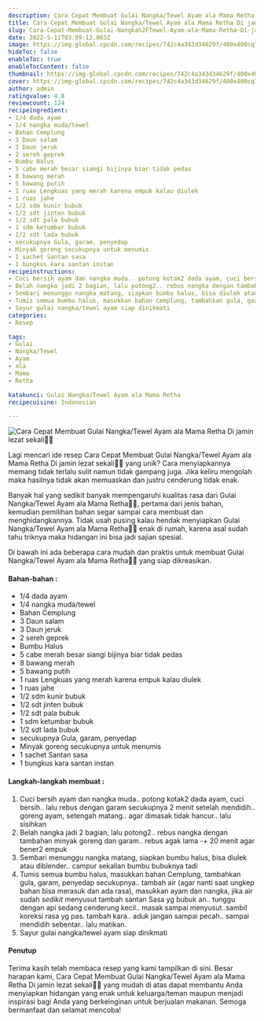 ```yaml
---
description: Cara Cepat Membuat Gulai Nangka/Tewel Ayam ala Mama Retha Di jamin lezat sekali"
title: Cara Cepat Membuat Gulai Nangka/Tewel Ayam ala Mama Retha Di jamin lezat sekali
slug: Cara-Cepat-Membuat-Gulai-Nangka%2FTewel-Ayam-ala-Mama-Retha-Di-jamin-lezat-sekali
date: 2022-5-11T03:09:12.063Z
image: https://img-global.cpcdn.com/recipes/742c4a343d34629f/400x400cq70/photo.jpg
hideToc: false
enableToc: true
enableTocContent: false
thumbnail: https://img-global.cpcdn.com/recipes/742c4a343d34629f/400x400cq70/photo.jpg
cover: https://img-global.cpcdn.com/recipes/742c4a343d34629f/400x400cq70/photo.jpg
author: admin
ratingvalue: 4.8
reviewcount: 124
recipeingredient:
- 1/4 dada ayam
- 1/4 nangka muda/tewel
- Bahan Cemplung
- 3 Daun salam
- 3 Daun jeruk
- 2 sereh geprek
- Bumbu Halus
- 5 cabe merah besar siangi bijinya biar tidak pedas
- 8 bawang merah
- 5 bawang putih
- 1 ruas Lengkuas yang merah karena empuk kalau diulek
- 1 ruas jahe
- 1/2 sdm kunir bubuk
- 1/2 sdt jinten bubuk
- 1/2 sdt pala bubuk
- 1 sdm ketumbar bubuk
- 1/2 sdt lada bubuk
- secukupnya Gula, garam, penyedap
- Minyak goreng secukupnya untuk menumis
- 1 sachet Santan sasa
- 1 bungkus kara santan instan
recipeinstructions:
- Cuci bersih ayam dan nangka muda.. potong kotak2 dada ayam, cuci bersih.. lalu rebus dengan garam secukupnya 2 menit setelah mendidih.. goreng ayam, setengah matang.. agar dimasak tidak hancur.. lalu sisihkan
- Belah nangka jadi 2 bagian, lalu potong2.. rebus nangka dengan tambahan minyak goreng dan garam.. rebus agak lama -+ 20 menit agar bener2 empuk
- Sembari menunggu nangka matang, siapkan bumbu halus, bisa diulek atau diblender.. campur sekalian bumbu bubuknya tadi
- Tumis semua bumbu halus, masukkan bahan Cemplung, tambahkan gula, garam, penyedap secukupnya.. tambah air (agar nanti saat ungkep bahan bisa merasuk dan ada rasa), masukkan ayam dan nangka, jika air sudah *sedikit* menyusut tambah santan Sasa yg bubuk an.. tunggu dengan api sedang cenderung kecil.. masak sampai menyusut..sambil koreksi rasa yg pas. tambah kara.. aduk jangan sampai pecah.. sampai mendidih sebentar.. lalu matikan.
- Sayur gulai nangka/tewel ayam siap dinikmati
categories:
- Resep

tags:
- Gulai
- Nangka/Tewel
- Ayam
- ala
- Mama
- Retha

katakunci: Gulai Nangka/Tewel Ayam ala Mama Retha
recipecuisine: Indonesian

---
```


![Cara Cepat Membuat Gulai Nangka/Tewel Ayam ala Mama Retha Di jamin lezat sekali👩‍🍳](https://img-global.cpcdn.com/recipes/742c4a343d34629f/400x400cq70/photo.jpg)

Lagi mencari ide resep Cara Cepat Membuat Gulai Nangka/Tewel Ayam ala Mama Retha Di jamin lezat sekali👩‍🍳 yang unik? Cara menyiapkannya memang tidak terlalu sulit namun tidak gampang juga. Jika keliru mengolah maka hasilnya tidak akan memuaskan dan justru cenderung tidak enak.

Banyak hal yang sedikit banyak mempengaruhi kualitas rasa dari Gulai Nangka/Tewel Ayam ala Mama Retha👩‍🍳, pertama dari jenis bahan, kemudian pemilihan bahan segar sampai cara membuat dan menghidangkannya. Tidak usah pusing kalau hendak menyiapkan Gulai Nangka/Tewel Ayam ala Mama Retha👩‍🍳 enak di rumah, karena asal sudah tahu triknya maka hidangan ini bisa jadi sajian spesial.

Di bawah ini ada beberapa cara mudah dan praktis untuk membuat Gulai Nangka/Tewel Ayam ala Mama Retha👩‍🍳 yang siap dikreasikan.

<!--inarticleads1-->

#### Bahan-bahan :

- 1/4 dada ayam
- 1/4 nangka muda/tewel
- Bahan Cemplung
- 3 Daun salam
- 3 Daun jeruk
- 2 sereh geprek
- Bumbu Halus
- 5 cabe merah besar siangi bijinya biar tidak pedas
- 8 bawang merah
- 5 bawang putih
- 1 ruas Lengkuas yang merah karena empuk kalau diulek
- 1 ruas jahe
- 1/2 sdm kunir bubuk
- 1/2 sdt jinten bubuk
- 1/2 sdt pala bubuk
- 1 sdm ketumbar bubuk
- 1/2 sdt lada bubuk
- secukupnya Gula, garam, penyedap
- Minyak goreng secukupnya untuk menumis
- 1 sachet Santan sasa
- 1 bungkus kara santan instan

<!--inarticleads2-->

#### Langkah-langkah membuat :

1. Cuci bersih ayam dan nangka muda.. potong kotak2 dada ayam, cuci bersih.. lalu rebus dengan garam secukupnya 2 menit setelah mendidih.. goreng ayam, setengah matang.. agar dimasak tidak hancur.. lalu sisihkan
1. Belah nangka jadi 2 bagian, lalu potong2.. rebus nangka dengan tambahan minyak goreng dan garam.. rebus agak lama -+ 20 menit agar bener2 empuk
1. Sembari menunggu nangka matang, siapkan bumbu halus, bisa diulek atau diblender.. campur sekalian bumbu bubuknya tadi
1. Tumis semua bumbu halus, masukkan bahan Cemplung, tambahkan gula, garam, penyedap secukupnya.. tambah air (agar nanti saat ungkep bahan bisa merasuk dan ada rasa), masukkan ayam dan nangka, jika air sudah *sedikit* menyusut tambah santan Sasa yg bubuk an.. tunggu dengan api sedang cenderung kecil.. masak sampai menyusut..sambil koreksi rasa yg pas. tambah kara.. aduk jangan sampai pecah.. sampai mendidih sebentar.. lalu matikan.
1. Sayur gulai nangka/tewel ayam siap dinikmati

#### Penutup

Terima kasih telah membaca resep yang kami tampilkan di sini. Besar harapan kami, Cara Cepat Membuat Gulai Nangka/Tewel Ayam ala Mama Retha Di jamin lezat sekali👩‍🍳 yang mudah di atas dapat membantu Anda menyiapkan hidangan yang enak untuk keluarga/teman maupun menjadi inspirasi bagi Anda yang berkeinginan untuk berjualan makanan. Semoga bermanfaat dan selamat mencoba!